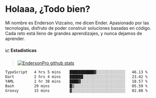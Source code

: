 
# Holaaa, ¿Todo bien?

Mi nombre es Enderson Vizcaíno, me dicen Ender. Apasionado por las tecnologías, disfruto de poder construir soluciones basadas en código. Cada reto está lleno de grandes aprendizajes, y nunca dejamos de aprender. 

#### :chart_with_upwards_trend: Estadisticas
> [![EndersonPro github stats](https://github-readme-stats.vercel.app/api?username=endersonpro&theme=vue-dark&show_icons=true)](https://github.com/anuraghazra/github-readme-stats) 


<!--START_SECTION:waka-->

```txt
TypeScript   4 hrs 5 mins    ███████████▓░░░░░░░░░░░░░   46.13 %
Dart         2 hrs 4 mins    ██████░░░░░░░░░░░░░░░░░░░   23.42 %
YAML         1 hr 38 mins    ████▓░░░░░░░░░░░░░░░░░░░░   18.57 %
Bash         29 mins         █▒░░░░░░░░░░░░░░░░░░░░░░░   05.59 %
Groovy       15 mins         ▓░░░░░░░░░░░░░░░░░░░░░░░░   02.88 %
```

<!--END_SECTION:waka-->

[website]: https://endersonpro.github.io/portfolio/
[twitter]: https://twitter.com/endersonj_
[youtube]: https://youtube.com/ByEnderson
[instagram]: https://instagram.com/endersonvizc
[linkedin]: https://www.linkedin.com/in/enderson-vizcaino-2aa927175/
